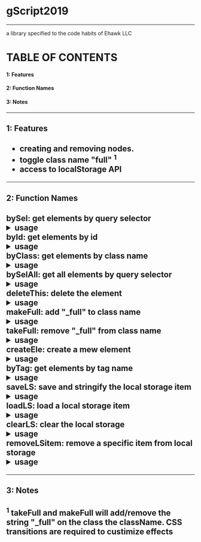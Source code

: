# gScript2019 
____

a library specified to the code habits of Ehawk LLC
<h1>TABLE OF CONTENTS</h1>

<h4>1: Features<h4>
<h4>2: Function Names<h4>
<h4>3: Notes<h4>

____

<h2>1: Features<h2>

- creating and removing nodes.
- toggle class name "full" <sup>1</sup>
- access to localStorage API

____
<h2>2: Function Names<h2>

<div>bySel: get elements by query selector<details><summary>usage</summary><p>[object].bySel(x);</p></details></div>

<div>byId: get elements by id<details><summary>usage</summary><p>[object].byId(x);</p></details></div>

<div>byClass: get elements by class name<details><summary>usage</summary><p>[object].byClass(x);</p></details></div>

<div>bySelAll: get all elements by query selector<details><summary>usage</summary><p>[object].bySelAll(x);</p></details></div>

<div>deleteThis: delete the element<details><summary>usage</summary><p>[object].deleteThis(x);</p></details></div>

<div>makeFull: add "_full" to class name<details><summary>usage</summary><p>[object].makeFull(x);</p></details></div>

<div>takeFull: remove "_full" from class name<details><summary>usage</summary><p>[object].takeFull(x);</p></details></div>

<div>createEle: create a mew element<details><summary>usage</summary><p>[object].createEle(x);</p></details></div>

<div>byTag: get elements by tag name<details><summary>usage</summary><p>[object].byTag(x,y);</p></details></div>

<div>saveLS: save and stringify the local storage item<details><summary>usage</summary><p>[object].saveLS(x,y);</p></details></div>

<div>loadLS: load a local storage item<details><summary>usage</summary><p>[object].loadLS(x);</p></details></div>

<div>clearLS: clear the local storage<details><summary>usage</summary><p>[object].clearLS(x);</p></details></div>
	
<div>removeLSitem: remove a specific item from local storage<details><summary>usage</summary><p>[object].removeLSitem(x);</p></details></div>

____
<h2>3: Notes<h2>

<sup>1</sup> takeFull and makeFull will add/remove the string "\_full" on the class the className.  CSS transitions are required to custimize effects

